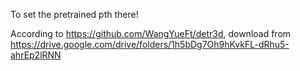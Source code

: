 To set the pretrained pth there!


According to https://github.com/WangYueFt/detr3d, download from https://drive.google.com/drive/folders/1h5bDg7Oh9hKvkFL-dRhu5-ahrEp2lRNN
